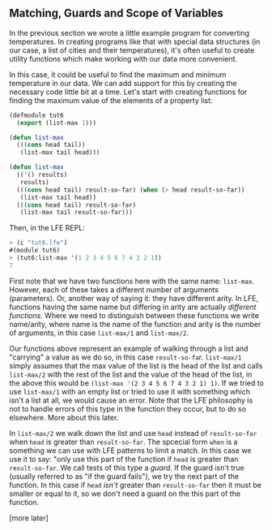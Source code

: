 ## Matching, Guards and Scope of Variables

In the previous section we wrote a little example program for converting temperatures. In creating programs like that with special data structures (in our case, a list of cities and their temperatures), it's often useful to create utility functions which make working with our data more convenient.

In this case, it could be useful to find the maximum and minimum temperature in our data. We can add support for this by creating the necessary code little bit at a time. Let's start with creating functions for finding the maximum value of the elements of a property list:

```lisp
(defmodule tut6
  (export (list-max 1)))

(defun list-max
  (((cons head tail))
   (list-max tail head)))

(defun list-max
  (('() results)
   results)
  (((cons head tail) result-so-far) (when (> head result-so-far))
   (list-max tail head))
  (((cons head tail) result-so-far)
   (list-max tail result-so-far)))
```

Then, in the LFE REPL:

```lisp
> (c "tut6.lfe")
#(module tut6)
> (tut6:list-max '(1 2 3 4 5 6 7 4 3 2 1))
7
```

First note that we have two functions here with the same name: ``list-max``. However, each of these takes a different number of arguments (parameters). Or, another way of saying it: they have different arity. In LFE, functions having the same name but differing in arity are actually *different functions*. Where we need to distinguish between these functions we write name/arity, where name is the name of the function and arity is the number of arguments, in this case ``list-max/1`` and ``list-max/2``.

Our functions above represent an example of walking through a list and "carrying" a value as we do so, in this case ``result-so-fa``r. ``list-max/1`` simply assumes that the max value of the list is the head of the list and calls ``list-max/2`` with the rest of the list and the value of the head of the list, in the above this would be ``(list-max '(2 3 4 5 6 7 4 3 2 1) 1)``. If we tried to use ``list-max/1`` with an empty list or tried to use it with something which isn't a list at all, we would cause an error. Note that the LFE philosophy is not to handle errors of this type in the function they occur, but to do so elsewhere. More about this later.

In ``list-max/2`` we walk down the list and use ``head`` instead of ``result-so-far`` when ``head`` is greater than ``result-so-far``. The spcecial form ``when`` is a something we can use with LFE patterns to limit a match. In this case we use it to say: "only use this part of the function if ``head`` is greater than ``result-so-far``. We call tests of this type a *guard*. If the guard isn't true (usually referred to as "if the guard fails"), we try the next part of the function. In this case if ``head`` *isn't* greater than ``result-so-far`` then it must be smaller or equal to it, so we don't need a guard on the this part of the function.

[more later]
